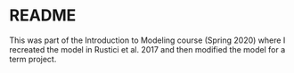 # README

This was part of the Introduction to Modeling course (Spring 2020) where I recreated the model in Rustici et al. 2017 and then modified the model for a term project.
